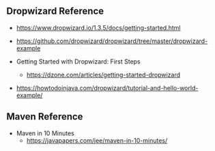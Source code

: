 ## Dropwizard Reference
- https://www.dropwizard.io/1.3.5/docs/getting-started.html

- https://github.com/dropwizard/dropwizard/tree/master/dropwizard-example

- Getting Started with Dropwizard: First Steps
    - https://dzone.com/articles/getting-started-dropwizard

- https://howtodoinjava.com/dropwizard/tutorial-and-hello-world-example/

## Maven Reference
- Maven in 10 Minutes
    - https://javapapers.com/jee/maven-in-10-minutes/
